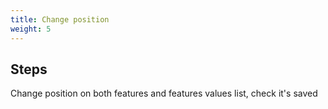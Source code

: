 ```yaml
---
title: Change position
weight: 5
---
```

## Steps

Change position on both features and features values list, check it's saved

